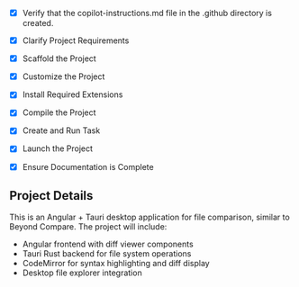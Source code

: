 <!-- Use this file to provide workspace-specific custom instructions to Copilot. For more details, visit https://code.visualstudio.com/docs/copilot/copilot-customization#_use-a-githubcopilotinstructionsmd-file -->
- [x] Verify that the copilot-instructions.md file in the .github directory is created.

- [x] Clarify Project Requirements
	<!-- Angular + Tauri desktop file comparison app (Beyond Compare clone) specified -->

- [x] Scaffold the Project
	<!-- Angular + Tauri project scaffolded with diff viewer component and file service -->

- [x] Customize the Project
	<!-- Added diff viewer component, file service, and Rust backend commands -->

- [x] Install Required Extensions
	<!-- No extensions needed for this project type -->

- [x] Compile the Project
	<!-- Angular builds successfully. Rust installation needed for Tauri development -->

- [x] Create and Run Task
	<!-- Tasks already exist from Angular CLI setup -->

- [x] Launch the Project
	<!-- Ready to launch - see README for instructions -->

- [x] Ensure Documentation is Complete
	<!-- README.md created with comprehensive setup and usage instructions -->

## Project Details
This is an Angular + Tauri desktop application for file comparison, similar to Beyond Compare. The project will include:
- Angular frontend with diff viewer components
- Tauri Rust backend for file system operations
- CodeMirror for syntax highlighting and diff display
- Desktop file explorer integration
